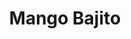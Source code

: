 ---
title: "Mango Bajito"
url: /caracas/mango-bajito-avenida-francisco-de-miranda/
shop: grandes almacenes
---